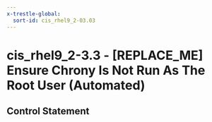 ```yaml
---
x-trestle-global:
  sort-id: cis_rhel9_2-03.03
---
```


# cis_rhel9_2-3.3 - \[REPLACE_ME\] Ensure Chrony Is Not Run As The Root User (Automated)

## Control Statement
